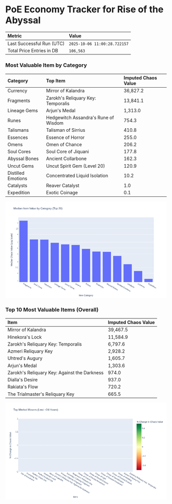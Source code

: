 # PoE Economy Tracker for Rise of the Abyssal

<!-- START_MAINTENANCE -->
| Metric | Value |
|:---|:---|
| Last Successful Run (UTC) | `2025-10-06 11:00:28.722157` |
| Total Price Entries in DB | `106,563` |

<!-- END_MAINTENANCE -->

<!-- START_DATAFRAME_DEBUG -->
<!-- END_DATAFRAME_DEBUG -->

<!-- START_CATEGORY_ANALYSIS -->
### Most Valuable Item by Category
| Category | Top Item | Imputed Chaos Value |
| :--- | :--- | :--- |
| Currency | Mirror of Kalandra | 36,827.2 |
| Fragments | Zarokh's Reliquary Key: Temporalis | 13,841.1 |
| Lineage Gems | Arjun's Medal | 1,313.0 |
| Runes | Hedgewitch Assandra's Rune of Wisdom | 754.3 |
| Talismans | Talisman of Sirrius | 410.8 |
| Essences | Essence of Horror | 255.0 |
| Omens | Omen of Chance | 206.2 |
| Soul Cores | Soul Core of Jiquani | 177.8 |
| Abyssal Bones | Ancient Collarbone | 162.3 |
| Uncut Gems | Uncut Spirit Gem (Level 20) | 120.9 |
| Distilled Emotions | Concentrated Liquid Isolation | 10.2 |
| Catalysts | Reaver Catalyst | 1.0 |
| Expedition | Exotic Coinage | 0.1 |


![Category Analysis Chart](charts/category_analysis.png)
<!-- END_ANALYSIS -->

<!-- START_ANALYSIS -->
### Top 10 Most Valuable Items (Overall)
| Item | Imputed Chaos Value |
| :--- | :--- |
| Mirror of Kalandra | 39,467.5 |
| Hinekora's Lock | 11,584.9 |
| Zarokh's Reliquary Key: Temporalis | 6,797.6 |
| Azmeri Reliquary Key | 2,928.2 |
| Uhtred's Augury | 1,605.7 |
| Arjun's Medal | 1,303.6 |
| Zarokh's Reliquary Key: Against the Darkness | 974.0 |
| Dialla's Desire | 937.0 |
| Rakiata's Flow | 720.2 |
| The Trialmaster's Reliquary Key | 665.5 |


![Market Movers Chart](charts/market_movers.png)
<!-- END_ANALYSIS -->
